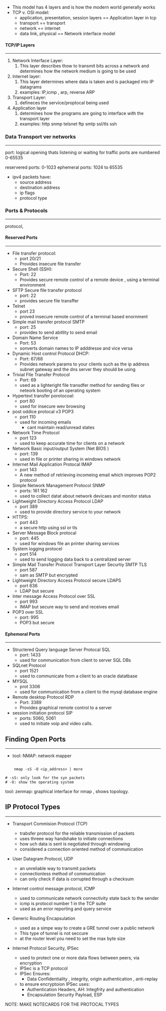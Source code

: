 - This model has 4 layers and is how the modern world generally works 
- TCP v. OSI model: 
	- application, presentation, session layers == Application  layer in tcp 
	- transport == transport 
	- network == internet 
	- data link, physical == Network interface model 

#### TCP/IP Layers 
---
1. Network Interface Layer: 
	1. This layer describes thow to transmit bits across a network and determines how the network medium is going to be used 
2. Internet layer: 
	1. This layer determines where data is taken and is packaged into IP datagrams
	2. examples: IP,icmp , arp, reverse ARP
3. Transport Layer:
	1. defineces the service/proptocal being used 
4. Application layer 
	1. determines how the programs are going to interface with the transport layer
	2. examples: http snmp telsnet ftp smtp ssl/tls ssh

### Data Transport ver networks
---
port: logical opening thats listening or waiting for traffic 
ports are numbered 0-65535

reservered ports: 0-1023
ephemeral ports: 1024 to 65535

- ipv4 packets have: 
	- source address
	- destination address
	- ip flags
	- protocol  type

### Ports & Protocols 
---
protocol, 

#### Reserved Ports
---

- File transfer protocol:
	- port 20/21
	- Provides insecure file transfer
- Secure Shell (SSH): 
	- Port: 22
	- Provides secure remote control of a remote device , using a terminal environment 
- SFTP Secure file transfer protocol
	- port: 22
	- provides secure file transffer
- Telnet 
	- port 23 
	- proved insecure remote control of a terminal based enornment 
- Simple mail transfer protocol SMTP
	- port: 25
	- provides to send abitlity to send email
- Domain Name Service
	- Port: 53
	- sonverts domain names to IP adddresse and vice versa 
- Dynamic Host control Protocol  DHCP: 
	- Port: 67/68
	- Provides network params to your clients such as the ip address subnet gateway and the dns server they should be using 
- Trivial FIle Transfer Protocol 
	- Port: 69 
	- used as a lighteright file transdfer method for sending files or neteork booting of an operating system 
- Hypertext transfer porotocoal:
	- port 80 
	- used for insecure wev browsing 
- post oddice protocal v3 POP3
	- port 110
	- used for incoming emails
		- cant maintain read/unread states 
- Network Time Protocol 
	- port 123
	- used to keep accurate time for clients on a network 
- Network Basic input/output System (Net BIOS )
	- port: 139
	- used in file or printer sharing in windows network
- Internet Mail Application Protocal IMAP
	- port 143 
	- A new method of retrieving  incomeing  email which improves POP2 protocol
- Simple Network Management Protocol SNMP
	- ports: 161 162 
	- used to collect datat about network devicaes and monitor status 
- Lightweight Directory Access Protocol LDAP 
	- port 389
	- used to provide directory service to your network
- HTTPS: 
	- port 443 
	- a secure http using ssl or tls 
- Server Message Block protocal 
	- port: 445 
	- used for windows file an printer sharing services
- System logging protocel 
	- port 514
	- used to send logging data back to a centralized server 
- Simple Mail Transfer Protocol  Transport Layer Securtiy  SMTP TLS 
	- port 587
	- sam as SMTP but encrypted
- Lightweight Directory Access Protocol secure LDAPS
	- port 636
	- LDAP but secure
- Inter message Access Protocol over SSL 
	- port 993
	- IMAP but secure way to send and receives email
- POP3 over SSL
	- port: 995
	- POP3 but secure 

#### Ephemoral Ports
---
- Structered Query language Server Protocal SQL 
	- port: 1433
	- used for communication from client to server SQL DBs
- SQLnet Protocol
	- port 1521
	- used to communicate from a client to an oracle datatbase
- MYSQL
	- prot 3306
	- used for communication from a client to the mysql database engine
- Remote desktop Protocol RDP
	- Port: 3389
	- Provides graphical remote control to a server 
- session initiation protocol SIP
	- ports: 5060, 5061
	- used to initiate voip and video calls. 

## Finding Open Ports
---
- tool: NMAP: network mapper 

```shell

	nmap -sS -O <ip_address> | more 

# -sS: only look for the syn packets 
# -O: show the operating system

```

tool:  zenmap: graphical interface for nmap , shows topology. 

## IP Protocol Types 
---
- Transport Commision Protocol (TCP)
	- trabsfer protocol for the reliable transmission of packets
	- uses threee way handshake to initiate connections 
	- how uch data is sent is negotiated through windowing
	- considered a connection oriented method of communication 

- User Datagram Protocol, UDP
	- an unreliable way to transmit packets
	- connectionless method of communication 
	- can only check if data is corrupted through a checksum

- Internet control message protocol, ICMP
	- used to communicate network connectivity state back to the sender
	- icmp is protocol number 1 in the TCP suite 
	- used as an error reporting and query service

- Generic Routing Encapsulation 
	- used as a simpe way to create a GRE  tunnel over a public network
	- This type of tunnel is not seccure
	- at the router level you need to set the max byte size

- Internet Protocol Security, IPSec
	- used to protect one or more data flows between peers, via encryption
	- IPSec is a TCP protocol
	- IPSec Ensures: 
		- Data Confidentiality , integrity, origin authentication , anti-replay
	- to ensure encryptoion IPSec uses: 
		- Authentication Headers, AH: Integfrity and authentication
		- Encapsulation Security Payload, ESP

NOTE: MAKE NOTECARDS FOR THE PROTOCAL TYPES